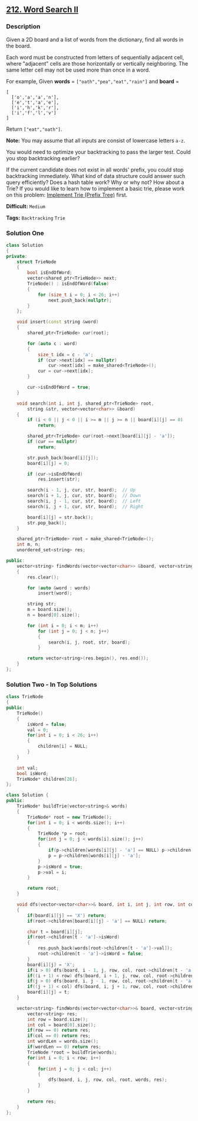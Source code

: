 ## [212. Word Search II](https://leetcode.com/problems/word-search-ii/description/)

### Description

Given a 2D board and a list of words from the dictionary, find all words in the board.

Each word must be constructed from letters of sequentially adjacent cell, where "adjacent" cells are those horizontally or vertically neighboring. The same letter cell may not be used more than once in a word.

For example,
Given **words** = `["oath","pea","eat","rain"]` and **board** =

```
[
  ['o','a','a','n'],
  ['e','t','a','e'],
  ['i','h','k','r'],
  ['i','f','l','v']
]
```

Return `["eat","oath"]`.

**Note:**
You may assume that all inputs are consist of lowercase letters `a-z`.

You would need to optimize your backtracking to pass the larger test. Could you stop backtracking earlier?

If the current candidate does not exist in all words' prefix, you could stop backtracking immediately. What kind of data structure could answer such query efficiently? Does a hash table work? Why or why not? How about a Trie? If you would like to learn how to implement a basic trie, please work on this problem: [Implement Trie (Prefix Tree)](https://leetcode.com/problems/implement-trie-prefix-tree/) first.



**Difficult:** `Medium`

**Tags:** `Backtracking` `Trie`



### Solution One

```c++
class Solution
{
private:
    struct TrieNode
    {
        bool isEndOfWord;
        vector<shared_ptr<TrieNode>> next;
        TrieNode() : isEndOfWord(false)
        {
            for (size_t i = 0; i < 26; i++)
                next.push_back(nullptr);
        }
    };

    void insert(const string &word)
    {
        shared_ptr<TrieNode> cur(root);

        for (auto c : word)
        {
            size_t idx = c - 'a';
            if (cur->next[idx] == nullptr)
                cur->next[idx] = make_shared<TrieNode>();
            cur = cur->next[idx];
        }

        cur->isEndOfWord = true;
    }

    void search(int i, int j, shared_ptr<TrieNode> root,
        string &str, vector<vector<char>> &board)
    {
        if (i < 0 || j < 0 || i >= m || j >= n || board[i][j] == 0)
            return;

        shared_ptr<TrieNode> cur(root->next[board[i][j] - 'a']);
        if (cur == nullptr)
            return;

        str.push_back(board[i][j]);
        board[i][j] = 0;

        if (cur->isEndOfWord)
            res.insert(str);

        search(i - 1, j, cur, str, board);  // Up
        search(i + 1, j, cur, str, board);  // Down
        search(i, j - 1, cur, str, board);  // Left
        search(i, j + 1, cur, str, board);  // Right

        board[i][j] = str.back();
        str.pop_back();
    }

    shared_ptr<TrieNode> root = make_shared<TrieNode>();
    int m, n;
    unordered_set<string> res;

public:
    vector<string> findWords(vector<vector<char>> &board, vector<string> &words)
    {
        res.clear();

        for (auto &word : words)
            insert(word);

        string str;
        m = board.size();
        n = board[0].size();

        for (int i = 0; i < m; i++)
            for (int j = 0; j < n; j++)
            {
                search(i, j, root, str, board);
            }

        return vector<string>(res.begin(), res.end());
    }
};
```



### Solution Two - In Top Solutions

```c++
class TrieNode
{
public:
	TrieNode()
	{
		isWord = false;
		val = 0;
		for(int i = 0; i < 26; i++)
		{
			children[i] = NULL;
		}
	}

	int val;
	bool isWord;
	TrieNode* children[26];
};

class Solution {
public:
	TrieNode* buildTrie(vector<string>& words)
	{
		TrieNode* root = new TrieNode();
		for(int i = 0; i < words.size(); i++)
		{
			TrieNode *p = root;
			for(int j = 0; j < words[i].size(); j++)
			{
				if(p->children[words[i][j] - 'a'] == NULL) p->children[words[i][j] - 'a'] = new TrieNode();
				p = p->children[words[i][j] - 'a'];
			}
			p->isWord = true;
			p->val = i;
		}

		return root;
	}

	void dfs(vector<vector<char>>& board, int i, int j, int row, int col, TrieNode* root, vector<string>& words, vector<string>& res)
	{
		if(board[i][j] == 'X') return;
		if(root->children[board[i][j] - 'a'] == NULL) return;

		char t = board[i][j];
		if(root->children[t - 'a']->isWord)
		{
			res.push_back(words[root->children[t - 'a']->val]);
			root->children[t - 'a']->isWord = false;
		}
		board[i][j] = 'X';
		if(i > 0) dfs(board, i - 1, j, row, col, root->children[t - 'a'], words, res);
		if((i + 1) < row) dfs(board, i + 1, j, row, col, root->children[t - 'a'], words, res);
		if(j > 0) dfs(board, i, j - 1, row, col, root->children[t - 'a'], words, res);
		if((j + 1) < col) dfs(board, i, j + 1, row, col, root->children[t - 'a'], words, res);
		board[i][j] = t;
	}

	vector<string> findWords(vector<vector<char>>& board, vector<string>& words) {
		vector<string> res;
		int row = board.size();
		int col = board[0].size();
		if(row == 0) return res;
		if(col == 0) return res;
		int wordLen = words.size();
		if(wordLen == 0) return res;
		TrieNode *root = buildTrie(words);
		for(int i = 0; i < row; i++)
		{
			for(int j = 0; j < col; j++)
			{
				dfs(board, i, j, row, col, root, words, res);
			}
		}

		return res;
	}
};
```



